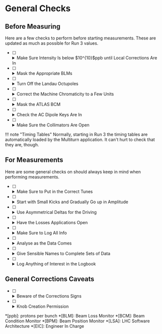 # General Checks

## Before Measuring

Here are a few checks to perform before starting measurements.
These are updated as much as possible for Run 3 values.

- [ ] <details class="nodeco"><summary>Make Sure Intensity Is below $10^{10}$ppb until Local Corrections Are In</summary>
      <p> After local corrections, we can move to having 3 bunches at $10^{10}$ppb evenly spaced along the ring.
      </p></details>

- [ ] <details class="nodeco"><summary>Mask the Appropriate BLMs</summary>
      <p> It is possible tp "mask" some of the BLMs, which means making sure they won't trigger any beam dump. They are essentially ignored in the interlocked system when masked.
      </p></details>

- [ ] <details class="nodeco"><summary>Turn Off the Landau Octupoles</summary>
      <p> Unless you specifically need them on for your measurements (ampdet & co).
      These are the MO elements.
      </p></details>

- [ ] <details class="nodeco"><summary>Correct the Machine Chromaticity to a Few Units</summary>
      <p> In the past we've used $2$, which we will most likely keep using in Run 3.
      </p></details>

- [ ] <details class="nodeco"><summary>Mask the ATLAS BCM</summary>
      <p> This status should be visible in the Multiturn application.
      </p></details>

- [ ] <details class="nodeco"><summary>Check the AC Dipole Keys Are In</summary>
      <p> Or MKA if that's used.
      </p></details>

- [ ] <details class="nodeco"><summary>Make Sure the Collimators Are Open</summary>
      <p> There should be a pre-made setting for this.
      </p></details>

!!! note "Timing Tables"
    Normally, starting in Run 3 the timing tables are automatically loaded by the Multiturn application.
    It can't hurt to check that they are, though.

## For Measurements

Here are some general checks on should always keep in mind when performing measurements.

- [ ] <details class="nodeco"><summary>Make Sure to Put in the Correct Tunes</summary>

- [ ] <details class="nodeco"><summary>Start with Small Kicks and Gradually Go up in Amplitude</summary>
      <p> For linear kicks we aim for $\sim 2mm$ in the arcs.
      The value should be displayed in Multiturn, and after a kick one can directly check the BPM data in the application.
      </p></details>

- [ ] <details class="nodeco"><summary>Use Asymmetrical Deltas for the Driving</summary>
      <p> Do not set $|\Delta Q_x| = |\Delta Q_y|$ for the AC Dipole.
      We usually go for $\Delta Q_x = -0.01$ and $\Delta Q_y = 0.012$.
      Don't drive on the tune, you don't want to see what happens then ;)
      </p></details>

- [ ] <details class="nodeco"><summary>Have the Losses Applications Open</summary>
      <p> When kicking from Multiturn, keep an eye on the losses application for unexpected spikes.
      </p></details>

- [ ] <details class="nodeco"><summary>Make Sure to Log All Info</summary>
      <p> Starting in Run 3 a decent amount of automatic logging should be implemented.
      However, one should always check and make sure to log all relevant information: fill number, location of measurement files etc.
      </p></details>

- [ ] <details class="nodeco"><summary>Analyse as the Data Comes</summary>
      <p> As much as possible, let's make sure people analysing the kick data do not fall behind the kickers.
      If you're a kicker, coordinate with you analyst to stay in sync.
      </p></details>

- [ ] <details class="nodeco"><summary>Give Sensible Names to Complete Sets of Data</summary>
      <p> When an analysis is done on a complete group of kicks, try to find a descriptive name.
      See the [info][../info.md] page for naming conventions.
      </p></details>

- [ ] <details class="nodeco"><summary>Log Anything of Interest in the Logbook</summary>
      <p> It doesn't hurt to have a lot of information.
      </p></details>

## General Corrections Caveats

- [ ] <details class="nodeco"><summary>Beware of the Corrections Signs</summary>
      - [ ] <details class="nodeco"><summary>Calculated Global Corrections</summary>
            <p> The calculated global correction are really corrections and should be trimmed in with a positive sign.
            </p></details>
      - [ ] <details class="nodeco"><summary>Skew Magnets</summary>
            <p> All skew magnets are inversed in LSA / MAD-X conventions and the calculated corrections for these should be trimmed in with an opposite sign (that means calculated correction * -1).
            </p></details>
      - [ ] <details class="nodeco"><summary>Triplets</summary>
            <p> The triplets are tricky as all three are powered in series with a common knob, then some have an additional trim.
            Calculated corrections should be *sign-swapped for Q1 and Q3 but not for Q2*.
            See with the EIC if you have any doubts.
            </p></details>
      - [ ] <details class="nodeco"><summary>Local Corrections</summary>
            <p> Decide on a convention for how we output the corrections (omc3 or bbsrc) and how to use them? Do checks on friday for that!
            </p></details>

- [ ] <details class="nodeco"><summary>Knob Creation Permission</summary>
      <p> It is not enough to be logged in as `lhcop` to create knobs for corrections.
      Both Tobias and Ewen have the permissions, if they aren't present see with the EIC.
      </p></details>


*[ppb]: protons per bunch
*[BLM]: Beam Loss Monitor
*[BCM]: Beam Condition Monitor
*[BPM]: Beam Position Monitor
*[LSA]: LHC Software Architecture
*[EIC]: Engineer In Charge
